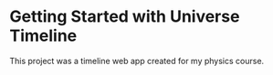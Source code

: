 # Getting Started with Universe Timeline

This project was a timeline web app created for my physics course.